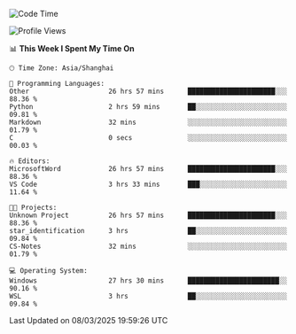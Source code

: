 <!--START_SECTION:waka-->
![Code Time](http://img.shields.io/badge/Code%20Time-2%2C368%20hrs%2049%20mins-blue)

![Profile Views](http://img.shields.io/badge/Profile%20Views-0-blue)

📊 **This Week I Spent My Time On** 

```text
🕑︎ Time Zone: Asia/Shanghai

💬 Programming Languages: 
Other                    26 hrs 57 mins      ██████████████████████░░░   88.36 % 
Python                   2 hrs 59 mins       ██░░░░░░░░░░░░░░░░░░░░░░░   09.81 % 
Markdown                 32 mins             ░░░░░░░░░░░░░░░░░░░░░░░░░   01.79 % 
C                        0 secs              ░░░░░░░░░░░░░░░░░░░░░░░░░   00.03 % 

🔥 Editors: 
MicrosoftWord            26 hrs 57 mins      ██████████████████████░░░   88.36 % 
VS Code                  3 hrs 33 mins       ███░░░░░░░░░░░░░░░░░░░░░░   11.64 % 

🐱‍💻 Projects: 
Unknown Project          26 hrs 57 mins      ██████████████████████░░░   88.36 % 
star_identification      3 hrs               ██░░░░░░░░░░░░░░░░░░░░░░░   09.84 % 
CS-Notes                 32 mins             ░░░░░░░░░░░░░░░░░░░░░░░░░   01.79 % 

💻 Operating System: 
Windows                  27 hrs 30 mins      ███████████████████████░░   90.16 % 
WSL                      3 hrs               ██░░░░░░░░░░░░░░░░░░░░░░░   09.84 % 
```


 Last Updated on 08/03/2025 19:59:26 UTC
<!--END_SECTION:waka-->